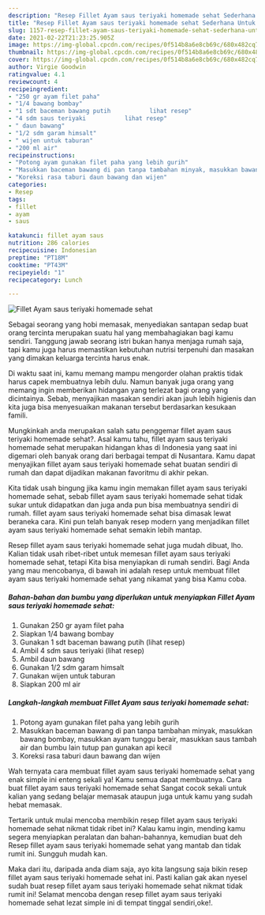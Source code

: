 ```yaml
---
description: "Resep Fillet Ayam saus teriyaki homemade sehat Sederhana Untuk Jualan"
title: "Resep Fillet Ayam saus teriyaki homemade sehat Sederhana Untuk Jualan"
slug: 1157-resep-fillet-ayam-saus-teriyaki-homemade-sehat-sederhana-untuk-jualan
date: 2021-02-22T21:23:25.905Z
image: https://img-global.cpcdn.com/recipes/0f514b8a6e8cb69c/680x482cq70/fillet-ayam-saus-teriyaki-homemade-sehat-foto-resep-utama.jpg
thumbnail: https://img-global.cpcdn.com/recipes/0f514b8a6e8cb69c/680x482cq70/fillet-ayam-saus-teriyaki-homemade-sehat-foto-resep-utama.jpg
cover: https://img-global.cpcdn.com/recipes/0f514b8a6e8cb69c/680x482cq70/fillet-ayam-saus-teriyaki-homemade-sehat-foto-resep-utama.jpg
author: Virgie Goodwin
ratingvalue: 4.1
reviewcount: 4
recipeingredient:
- "250 gr ayam filet paha"
- "1/4 bawang bombay"
- "1 sdt baceman bawang putih           lihat resep"
- "4 sdm saus teriyaki           lihat resep"
- " daun bawang"
- "1/2 sdm garam himsalt"
- " wijen untuk taburan"
- "200 ml air"
recipeinstructions:
- "Potong ayam gunakan filet paha yang lebih gurih"
- "Masukkan baceman bawang di pan tanpa tambahan minyak, masukkan bawang bombay, masukkan ayam tunggu berair, masukkan saus tambah air dan bumbu lain tutup pan gunakan api kecil"
- "Koreksi rasa taburi daun bawang dan wijen"
categories:
- Resep
tags:
- fillet
- ayam
- saus

katakunci: fillet ayam saus 
nutrition: 286 calories
recipecuisine: Indonesian
preptime: "PT18M"
cooktime: "PT43M"
recipeyield: "1"
recipecategory: Lunch

---
```



![Fillet Ayam saus teriyaki homemade sehat](https://img-global.cpcdn.com/recipes/0f514b8a6e8cb69c/680x482cq70/fillet-ayam-saus-teriyaki-homemade-sehat-foto-resep-utama.jpg)

Sebagai seorang yang hobi memasak, menyediakan santapan sedap buat orang tercinta merupakan suatu hal yang membahagiakan bagi kamu sendiri. Tanggung jawab seorang istri bukan hanya menjaga rumah saja, tapi kamu juga harus memastikan kebutuhan nutrisi terpenuhi dan masakan yang dimakan keluarga tercinta harus enak.

Di waktu  saat ini, kamu memang mampu mengorder olahan praktis tidak harus capek membuatnya lebih dulu. Namun banyak juga orang yang memang ingin memberikan hidangan yang terlezat bagi orang yang dicintainya. Sebab, menyajikan masakan sendiri akan jauh lebih higienis dan kita juga bisa menyesuaikan makanan tersebut berdasarkan kesukaan famili. 



Mungkinkah anda merupakan salah satu penggemar fillet ayam saus teriyaki homemade sehat?. Asal kamu tahu, fillet ayam saus teriyaki homemade sehat merupakan hidangan khas di Indonesia yang saat ini digemari oleh banyak orang dari berbagai tempat di Nusantara. Kamu dapat menyajikan fillet ayam saus teriyaki homemade sehat buatan sendiri di rumah dan dapat dijadikan makanan favoritmu di akhir pekan.

Kita tidak usah bingung jika kamu ingin memakan fillet ayam saus teriyaki homemade sehat, sebab fillet ayam saus teriyaki homemade sehat tidak sukar untuk didapatkan dan juga anda pun bisa membuatnya sendiri di rumah. fillet ayam saus teriyaki homemade sehat bisa dimasak lewat beraneka cara. Kini pun telah banyak resep modern yang menjadikan fillet ayam saus teriyaki homemade sehat semakin lebih mantap.

Resep fillet ayam saus teriyaki homemade sehat juga mudah dibuat, lho. Kalian tidak usah ribet-ribet untuk memesan fillet ayam saus teriyaki homemade sehat, tetapi Kita bisa menyiapkan di rumah sendiri. Bagi Anda yang mau mencobanya, di bawah ini adalah resep untuk membuat fillet ayam saus teriyaki homemade sehat yang nikamat yang bisa Kamu coba.

<!--inarticleads1-->

##### Bahan-bahan dan bumbu yang diperlukan untuk menyiapkan Fillet Ayam saus teriyaki homemade sehat:

1. Gunakan 250 gr ayam filet paha
1. Siapkan 1/4 bawang bombay
1. Gunakan 1 sdt baceman bawang putih           (lihat resep)
1. Ambil 4 sdm saus teriyaki           (lihat resep)
1. Ambil  daun bawang
1. Gunakan 1/2 sdm garam himsalt
1. Gunakan  wijen untuk taburan
1. Siapkan 200 ml air




<!--inarticleads2-->

##### Langkah-langkah membuat Fillet Ayam saus teriyaki homemade sehat:

1. Potong ayam gunakan filet paha yang lebih gurih
1. Masukkan baceman bawang di pan tanpa tambahan minyak, masukkan bawang bombay, masukkan ayam tunggu berair, masukkan saus tambah air dan bumbu lain tutup pan gunakan api kecil
1. Koreksi rasa taburi daun bawang dan wijen




Wah ternyata cara membuat fillet ayam saus teriyaki homemade sehat yang enak simple ini enteng sekali ya! Kamu semua dapat membuatnya. Cara buat fillet ayam saus teriyaki homemade sehat Sangat cocok sekali untuk kalian yang sedang belajar memasak ataupun juga untuk kamu yang sudah hebat memasak.

Tertarik untuk mulai mencoba membikin resep fillet ayam saus teriyaki homemade sehat nikmat tidak ribet ini? Kalau kamu ingin, mending kamu segera menyiapkan peralatan dan bahan-bahannya, kemudian buat deh Resep fillet ayam saus teriyaki homemade sehat yang mantab dan tidak rumit ini. Sungguh mudah kan. 

Maka dari itu, daripada anda diam saja, ayo kita langsung saja bikin resep fillet ayam saus teriyaki homemade sehat ini. Pasti kalian gak akan nyesel sudah buat resep fillet ayam saus teriyaki homemade sehat nikmat tidak rumit ini! Selamat mencoba dengan resep fillet ayam saus teriyaki homemade sehat lezat simple ini di tempat tinggal sendiri,oke!.

